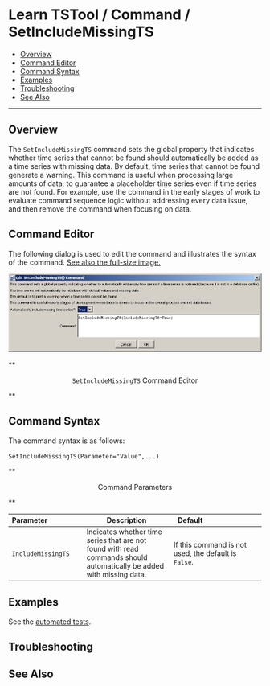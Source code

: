 # Learn TSTool / Command / SetIncludeMissingTS #

* [Overview](#overview)
* [Command Editor](#command-editor)
* [Command Syntax](#command-syntax)
* [Examples](#examples)
* [Troubleshooting](#troubleshooting)
* [See Also](#see-also)

-------------------------

## Overview ##

The `SetIncludeMissingTS` command sets the global property that indicates
whether time series that cannot be found should automatically be
added as a time series with missing data.
By default, time series that cannot be found generate a warning.
This command is useful when processing large amounts of data,
to guarantee a placeholder time series even if time series are not found.
For example, use the command in the early stages of work to evaluate
command sequence logic without addressing every data issue,
and then remove the command when focusing on data.

## Command Editor ##

The following dialog is used to edit the command and illustrates the syntax of the command.
<a href="../SetIncludeMissingTS.png">See also the full-size image.</a>

![SetIncludeMissingTS](SetIncludeMissingTS.png)

**<p style="text-align: center;">
`SetIncludeMissingTS` Command Editor
</p>**

## Command Syntax ##

The command syntax is as follows:

```text
SetIncludeMissingTS(Parameter="Value",...)
```
**<p style="text-align: center;">
Command Parameters
</p>**

|**Parameter**&nbsp;&nbsp;&nbsp;&nbsp;&nbsp;&nbsp;&nbsp;&nbsp;&nbsp;&nbsp;&nbsp;&nbsp;&nbsp;&nbsp;&nbsp;&nbsp;&nbsp;|**Description**|**Default**&nbsp;&nbsp;&nbsp;&nbsp;&nbsp;&nbsp;&nbsp;&nbsp;&nbsp;&nbsp;&nbsp;&nbsp;&nbsp;&nbsp;&nbsp;&nbsp;&nbsp;&nbsp;&nbsp;&nbsp;&nbsp;&nbsp;&nbsp;&nbsp;&nbsp;&nbsp;&nbsp;|
|--------------|-----------------|-----------------|
|`IncludeMissingTS`|Indicates whether time series that are not found with read commands should automatically be added with missing data.|If this command is not used, the default is `False`.|

## Examples ##

See the [automated tests](https://github.com/OpenWaterFoundation/cdss-app-tstool-test/tree/master/test/regression/commands/general/SetIncludeMissingTS).

## Troubleshooting ##

## See Also ##


